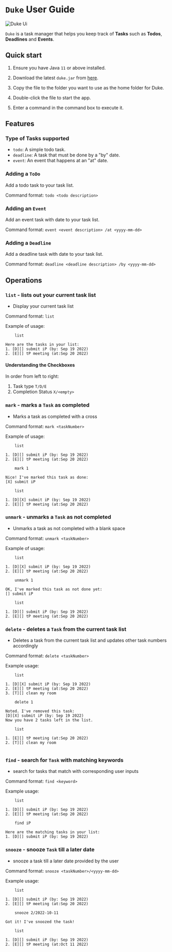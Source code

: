 # `Duke` User Guide
![Duke Ui](./UI.png)

`Duke` is a task manager that helps you keep track of **Tasks** such as **Todos**, **Deadlines**
and **Events**.

## Quick start

1. Ensure you have Java `11` or above installed.

2. Download the latest `duke.jar` from [here](https://github.com/tienyu2000/ip/releases).

3. Copy the file to the folder you want to use as the home folder for Duke.

4. Double-click the file to start the app.

5. Enter a command in the command box to execute it.

## Features

### Type of Tasks supported
- `todo`: A simple todo task.
- `deadline`: A task that must be done by a "by" date.
- `event`: An event that happens at an "at" date.

### Adding a `ToDo`

Add a todo task to your task list.

Command format: `todo <todo description>`

### Adding an `Event`

Add an event task with date to your task list.

Command format: `event <event description> /at <yyyy-mm-dd>`

### Adding a `Deadline`

Add a deadline task with date to your task list.

Command format: `deadline <deadline description> /by <yyyy-mm-dd>`

## Operations

### `list` - lists out your current task list

- Display your current task list 

Command format: `list`

Example of usage: 

````
    list

Here are the tasks in your list:
1. [D][] submit iP (by: Sep 19 2022)
2. [E][] tP meeting (at:Sep 20 2022)
````

#### Understanding the Checkboxes
In order from left to right:
1. Task type `T/D/E`
2. Completion Status `X/<empty>`

### `mark` - marks a `Task` as completed

- Marks a task as completed with a cross 

Command format: `mark <taskNumber>`

Example of usage:

````
    list
    
1. [D][] submit iP (by: Sep 19 2022)
2. [E][] tP meeting (at:Sep 20 2022)

    mark 1
    
Nice! I've marked this task as done:
[X] submit iP

    list
    
1. [D][X] submit iP (by: Sep 19 2022)
2. [E][] tP meeting (at:Sep 20 2022)
````

### `unmark` - unmarks a `Task` as not completed 

- Unmarks a task as not completed with a blank space

Command format: `unmark <taskNumber>`

Example of usage:

````
    list 
    
1. [D][X] submit iP (by: Sep 19 2022)
2. [E][] tP meeting (at:Sep 20 2022)

    unmark 1
  
OK, I've marked this task as not done yet:
[] submit iP

    list 
    
1. [D][] submit iP (by: Sep 19 2022)
2. [E][] tP meeting (at:Sep 20 2022)
````

### `delete` - deletes a `Task` from the current task list

- Deletes a task from the current task list and updates other task numbers accordingly

Command format: `delete <taskNumber>`

Example usage:

````
    list
    
1. [D][X] submit iP (by: Sep 19 2022)
2. [E][] tP meeting (at:Sep 20 2022)
3. [T][] clean my room

    delete 1
    
Noted. I've removed this task:
[D][X] submit iP (by: Sep 19 2022)
Now you have 2 tasks left in the list.

    list
    
1. [E][] tP meeting (at:Sep 20 2022)
2. [T][] clean my room
 
````

### `find` - search for `Task` with matching keywords

- search for tasks that match with corresponding user inputs

Command format: `find <keyword>`

Example usage:

````
    list
     
1. [D][] submit iP (by: Sep 19 2022)
2. [E][] tP meeting (at:Sep 20 2022)

    find iP
    
Here are the matching tasks in your list:
1. [D][] submit iP (by: Sep 19 2022)

````
### `snooze` - snooze `Task` till a later date

- snooze a task till a later date provided by the user

Command format: `snooze <taskNumber>/<yyyy-mm-dd>`

Example usage:

````
    list 
    
1. [D][] submit iP (by: Sep 19 2022)
2. [E][] tP meeting (at:Sep 20 2022)

    snooze 2/2022-10-11
    
Got it! I've snoozed the task!

    list

1. [D][] submit iP (by: Sep 19 2022)
2. [E][] tP meeting (at:Oct 11 2022)

````
